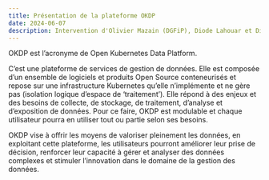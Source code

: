 ```yaml
---
title: Présentation de la plateforme OKDP
date: 2024-06-07
description: Intervention d'Olivier Mazain (DGFiP), Diode Lahouar et Diode Ben Aissa (Consultants pour la DGFiP)
---
```


<!-- video: -->
<!--   src: https://tube.numerique.gouv.fr/videos/embed/7e54593b-643a-419b-b58c-f14efc3c39f0 -->
<!--   title: "Atelier BlueHats : Présentation de la plateforme OKDP" -->

OKDP est l’acronyme de Open Kubernetes Data Platform.

C’est une plateforme de services de gestion de données. Elle est composée d’un ensemble de logiciels et produits Open Source conteneurisés et repose sur une infrastructure Kubernetes qu’elle n’implémente et ne gère pas (isolation logique d’espace de ‘traitement’). Elle répond à des enjeux et des besoins de collecte, de stockage, de traitement, d’analyse et d’exposition de données. Pour ce faire, OKDP est modulable et chaque utilisateur pourra en utiliser tout ou partie selon ses besoins.

OKDP vise à offrir les moyens de valoriser pleinement les données, en exploitant cette plateforme, les utilisateurs pourront améliorer leur prise de décision, renforcer leur capacité à gérer et analyser des données complexes et stimuler l’innovation dans le domaine de la gestion des données.

<!-- Télécharger le [support de présentation en PDF](/docs/...pdf). -->
